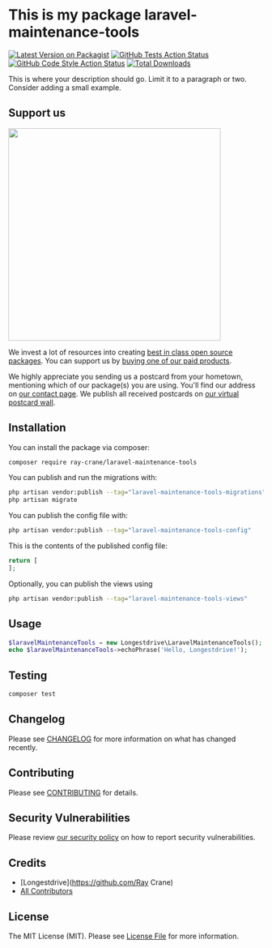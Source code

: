 # This is my package laravel-maintenance-tools

[![Latest Version on Packagist](https://img.shields.io/packagist/v/ray-crane/laravel-maintenance-tools.svg?style=flat-square)](https://packagist.org/packages/ray-crane/laravel-maintenance-tools)
[![GitHub Tests Action Status](https://img.shields.io/github/actions/workflow/status/ray-crane/laravel-maintenance-tools/run-tests.yml?branch=main&label=tests&style=flat-square)](https://github.com/ray-crane/laravel-maintenance-tools/actions?query=workflow%3Arun-tests+branch%3Amain)
[![GitHub Code Style Action Status](https://img.shields.io/github/actions/workflow/status/ray-crane/laravel-maintenance-tools/fix-php-code-style-issues.yml?branch=main&label=code%20style&style=flat-square)](https://github.com/ray-crane/laravel-maintenance-tools/actions?query=workflow%3A"Fix+PHP+code+style+issues"+branch%3Amain)
[![Total Downloads](https://img.shields.io/packagist/dt/ray-crane/laravel-maintenance-tools.svg?style=flat-square)](https://packagist.org/packages/ray-crane/laravel-maintenance-tools)

This is where your description should go. Limit it to a paragraph or two. Consider adding a small example.

## Support us

[<img src="https://github-ads.s3.eu-central-1.amazonaws.com/laravel-maintenance-tools.jpg?t=1" width="419px" />](https://spatie.be/github-ad-click/laravel-maintenance-tools)

We invest a lot of resources into creating [best in class open source packages](https://spatie.be/open-source). You can support us by [buying one of our paid products](https://spatie.be/open-source/support-us).

We highly appreciate you sending us a postcard from your hometown, mentioning which of our package(s) you are using. You'll find our address on [our contact page](https://spatie.be/about-us). We publish all received postcards on [our virtual postcard wall](https://spatie.be/open-source/postcards).

## Installation

You can install the package via composer:

```bash
composer require ray-crane/laravel-maintenance-tools
```

You can publish and run the migrations with:

```bash
php artisan vendor:publish --tag="laravel-maintenance-tools-migrations"
php artisan migrate
```

You can publish the config file with:

```bash
php artisan vendor:publish --tag="laravel-maintenance-tools-config"
```

This is the contents of the published config file:

```php
return [
];
```

Optionally, you can publish the views using

```bash
php artisan vendor:publish --tag="laravel-maintenance-tools-views"
```

## Usage

```php
$laravelMaintenanceTools = new Longestdrive\LaravelMaintenanceTools();
echo $laravelMaintenanceTools->echoPhrase('Hello, Longestdrive!');
```

## Testing

```bash
composer test
```

## Changelog

Please see [CHANGELOG](CHANGELOG.md) for more information on what has changed recently.

## Contributing

Please see [CONTRIBUTING](CONTRIBUTING.md) for details.

## Security Vulnerabilities

Please review [our security policy](../../security/policy) on how to report security vulnerabilities.

## Credits

- [Longestdrive](https://github.com/Ray Crane)
- [All Contributors](../../contributors)

## License

The MIT License (MIT). Please see [License File](LICENSE.md) for more information.
